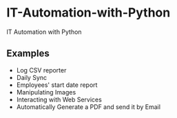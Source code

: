 # IT-Automation-with-Python
IT Automation with Python

## Examples
- Log CSV reporter
- Daily Sync 
- Employees' start date report
- Manipulating Images
- Interacting with Web Services
- Automatically Generate a PDF and send it by Email
